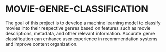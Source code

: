 # MOVIE-GENRE-CLASSIFICATION
The goal of this project is to develop a machine learning model to classify movies into their respective genres based on features such as movie descriptions, metadata, and other relevant information. Accurate genre classification can enhance user experience in recommendation systems and improve content organization.
